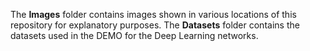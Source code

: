 The **Images** folder contains images shown in various locations of this repository for explanatory purposes.
The **Datasets** folder contains the datasets used in the DEMO for the Deep Learning networks.
